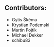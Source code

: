 Contributors:
--------------------------------

- Gytis Škėma
- Krystian Podemski
- Martin Fojtík
- Michael Dekker
- schibu83

